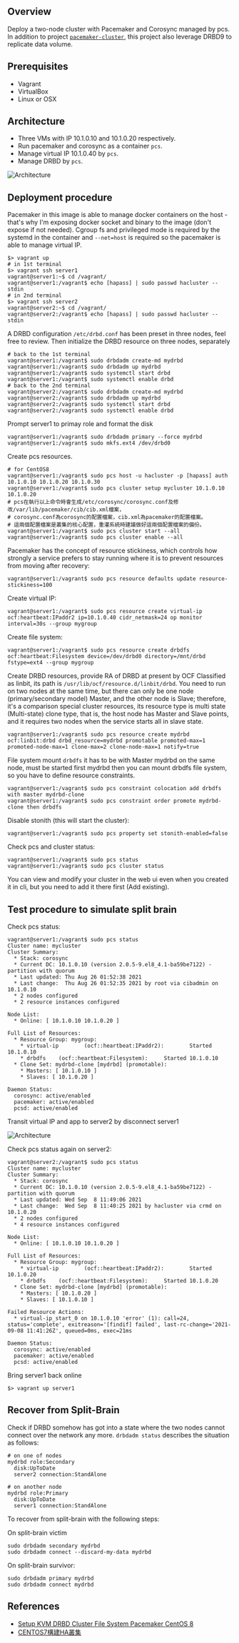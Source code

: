 ## Overview

Deploy a two-node cluster with Pacemaker and Corosync managed by pcs. In addition to project [`pacemaker-cluster`](https://github.com/jonascheng/docker-demo/tree/main/pacemaker-cluster), this project also leverage DRBD9 to replicate data volume.

## Prerequisites

- Vagrant
- VirtualBox
- Linux or OSX

## Architecture

* Three VMs with IP 10.1.0.10 and 10.1.0.20 respectively.
* Run pacemaker and corosync as a container `pcs`.
* Manage virtual IP 10.1.0.40 by `pcs`.
* Manage DRBD by `pcs`.

![Architecture](imgs/pacemaker-drbd-cluster.png)

## Deployment procedure

Pacemaker in this image is able to manage docker containers on the host - that's why I'm exposing docker socket and binary to the image (don't expose if not needed). Cgroup fs and privileged mode is required by the systemd in the container and `--net=host` is required so the pacemaker is able to manage virtual IP.

```console
$> vagrant up
# in 1st terminal
$> vagrant ssh server1
vagrant@server1:~$ cd /vagrant/
vagrant@server1:/vagrant$ echo [hapass] | sudo passwd hacluster --stdin
# in 2nd terminal
$> vagrant ssh server2
vagrant@server2:~$ cd /vagrant/
vagrant@server2:/vagrant$ echo [hapass] | sudo passwd hacluster --stdin
```

A DRBD configuration `/etc/drbd.conf` has been preset in three nodes, feel free to review.
Then initialize the DRBD resource on three nodes, separately

```
# back to the 1st terminal
vagrant@server1:/vagrant$ sudo drbdadm create-md mydrbd
vagrant@server1:/vagrant$ sudo drbdadm up mydrbd
vagrant@server1:/vagrant$ sudo systemctl start drbd
vagrant@server1:/vagrant$ sudo systemctl enable drbd
# back to the 2nd terminal
vagrant@server2:/vagrant$ sudo drbdadm create-md mydrbd
vagrant@server2:/vagrant$ sudo drbdadm up mydrbd
vagrant@server2:/vagrant$ sudo systemctl start drbd
vagrant@server2:/vagrant$ sudo systemctl enable drbd
```

Prompt server1 to primay role and format the disk

```console
vagrant@server1:/vagrant$ sudo drbdadm primary --force mydrbd
vagrant@server1:/vagrant$ sudo mkfs.ext4 /dev/drbd0
```

<!-- On the node that you will use to host your quorum device, which is `server3` in this demo.
Configure the quorum device with the following command.

```console
vagrant@server3:/vagrant$ sudo pcs qdevice setup model net --enable --start
Quorum device 'net' initialized
quorum device enabled
Starting quorum device...
quorum device started
```

This command configures and starts the quorum device model net and configures the device to start on boot.

After configuring the quorum device, you can check its status.
This should show that the corosync-qnetd daemon is running and, at this point, there are no clients connected to it. The `--full` command option provides detailed output.

```console
vagrant@server3:/vagrant$ sudo pcs qdevice status net --full
QNetd address:                  *:5403
TLS:                            Supported (client certificate required)
Connected clients:              0
Connected clusters:             0
Maximum send/receive size:      32768/32768 bytes
``` -->

Create pcs resources.

```console
# for CentOS8
vagrant@server1:/vagrant$ sudo pcs host -u hacluster -p [hapass] auth 10.1.0.10 10.1.0.20 10.1.0.30
vagrant@server1:/vagrant$ sudo pcs cluster setup mycluster 10.1.0.10 10.1.0.20
# pcs在執行以上命令時會生成/etc/corosync/corosync.conf及修改/var/lib/pacemaker/cib/cib.xml檔案，
# corosync.conf為corosync的配置檔案，cib.xml為pacemaker的配置檔案。
# 這兩個配置檔案是叢集的核心配置，重灌系統時建議做好這兩個配置檔案的備份。
vagrant@server1:/vagrant$ sudo pcs cluster start --all
vagrant@server1:/vagrant$ sudo pcs cluster enable --all
```

Pacemaker has the concept of resource stickiness, which controls how strongly a service prefers to stay running where it is to prevent resources from moving after recovery:

```console
vagrant@server1:/vagrant$ sudo pcs resource defaults update resource-stickiness=100
```

Create virtual IP:

```console
vagrant@server1:/vagrant$ sudo pcs resource create virtual-ip ocf:heartbeat:IPaddr2 ip=10.1.0.40 cidr_netmask=24 op monitor interval=30s --group mygroup
```

Create file system:

```console
vagrant@server1:/vagrant$ sudo pcs resource create drbdfs ocf:heartbeat:Filesystem device=/dev/drbd0 directory=/mnt/drbd fstype=ext4 --group mygroup
```

Create DRBD resources, provide RA of DRBD at present by OCF Classified as linbit, its path is `/usr/lib/ocf/resource.d/linbit/drbd`.
You need to run on two nodes at the same time, but there can only be one node (primary/secondary model) Master, and the other node is Slave; therefore, it's a comparison special cluster resources, its resource type is multi state (Multi-state) clone type, that is, the host node has Master and Slave points, and it requires two nodes when the service starts all in slave state.

```console
vagrant@server1:/vagrant$ sudo pcs resource create mydrbd ocf:linbit:drbd drbd_resource=mydrbd promotable promoted-max=1 promoted-node-max=1 clone-max=2 clone-node-max=1 notify=true
```

File system mount `drbdfs` it has to be with Master mydrbd on the same node, must be started first mydrbd then you can mount drbdfs file system, so you have to define resource constraints.

```console
vagrant@server1:/vagrant$ sudo pcs constraint colocation add drbdfs with master mydrbd-clone
vagrant@server1:/vagrant$ sudo pcs constraint order promote mydrbd-clone then drbdfs
```

<!-- Add the quorum device to the cluster:

The following command adds the quorum device that you have previously created to the cluster.
You cannot use more than one quorum device in a cluster at the same time. However, one quorum device can be used by several clusters at the same time.
This example command configures the quorum device to use the ffsplit algorithm.

```console
vagrant@server1:/vagrant$ sudo pcs quorum device add model net host=10.1.0.30 algorithm=ffsplit
Setting up qdevice certificates on nodes...
10.1.0.10: Succeeded
10.1.0.20: Succeeded
Enabling corosync-qdevice...
10.1.0.10: corosync-qdevice enabled
10.1.0.20: corosync-qdevice enabled
Sending updated corosync.conf to nodes...
10.1.0.10: Succeeded
10.1.0.20: Succeeded
10.1.0.10: Corosync configuration reloaded
Starting corosync-qdevice...
10.1.0.10: corosync-qdevice started
10.1.0.20: corosync-qdevice started
```

Check the configuration status of the quorum device.

```console
vagrant@server1:/vagrant$ sudo pcs quorum config
Options:
Device:
  votes: 1
  Model: net
    algorithm: ffsplit
    host: 10.1.0.30
``` -->

Disable stonith (this will start the cluster):

```console
vagrant@server1:/vagrant$ sudo pcs property set stonith-enabled=false
```

Check pcs and cluster status:

```console
vagrant@server1:/vagrant$ sudo pcs status
vagrant@server1:/vagrant$ sudo pcs cluster status
```

You can view and modify your cluster in the web ui even when you created it in cli, but you need to add it there first (Add existing).

## Test procedure to simulate split brain

Check pcs status:

```console
vagrant@server1:/vagrant$ sudo pcs status
Cluster name: mycluster
Cluster Summary:
  * Stack: corosync
  * Current DC: 10.1.0.10 (version 2.0.5-9.el8_4.1-ba59be7122) - partition with quorum
  * Last updated: Thu Aug 26 01:52:38 2021
  * Last change:  Thu Aug 26 01:52:35 2021 by root via cibadmin on 10.1.0.10
  * 2 nodes configured
  * 2 resource instances configured

Node List:
  * Online: [ 10.1.0.10 10.1.0.20 ]

Full List of Resources:
  * Resource Group: mygroup:
    * virtual-ip        (ocf::heartbeat:IPaddr2):        Started 10.1.0.10
    * drbdfs    (ocf::heartbeat:Filesystem):     Started 10.1.0.10
  * Clone Set: mydrbd-clone [mydrbd] (promotable):
    * Masters: [ 10.1.0.10 ]
    * Slaves: [ 10.1.0.20 ]

Daemon Status:
  corosync: active/enabled
  pacemaker: active/enabled
  pcsd: active/enabled
```

Transit virtual IP and app to server2 by disconnect server1

![Architecture](imgs/vbox-disconnect-cable.png)

Check pcs status again on server2:

```console
vagrant@server2:/vagrant$ sudo pcs status
Cluster name: mycluster
Cluster Summary:
  * Stack: corosync
  * Current DC: 10.1.0.10 (version 2.0.5-9.el8_4.1-ba59be7122) - partition with quorum
  * Last updated: Wed Sep  8 11:49:06 2021
  * Last change:  Wed Sep  8 11:40:25 2021 by hacluster via crmd on 10.1.0.20
  * 2 nodes configured
  * 4 resource instances configured

Node List:
  * Online: [ 10.1.0.10 10.1.0.20 ]

Full List of Resources:
  * Resource Group: mygroup:
    * virtual-ip        (ocf::heartbeat:IPaddr2):        Started 10.1.0.20
    * drbdfs    (ocf::heartbeat:Filesystem):     Started 10.1.0.20
  * Clone Set: mydrbd-clone [mydrbd] (promotable):
    * Masters: [ 10.1.0.20 ]
    * Slaves: [ 10.1.0.10 ]

Failed Resource Actions:
  * virtual-ip_start_0 on 10.1.0.10 'error' (1): call=24, status='complete', exitreason='[findif] failed', last-rc-change='2021-09-08 11:41:26Z', queued=0ms, exec=21ms

Daemon Status:
  corosync: active/enabled
  pacemaker: active/enabled
  pcsd: active/enabled
```

Bring server1 back online

```console
$> vagrant up server1
```

## Recover from Split-Brain

Check if DRBD somehow has got into a state where the two nodes cannot connect over the network any more. `drbdadm status` describes the situation as follows:

```console
# on one of nodes
mydrbd role:Secondary
  disk:UpToDate
  server2 connection:StandAlone

# on another node
mydrbd role:Primary
  disk:UpToDate
  server1 connection:StandAlone
```

To recover from split-brain with the following steps:

On split-brain victim

```console
sudo drbdadm secondary mydrbd
sudo drbdadm connect --discard-my-data mydrbd
```

On split-brain survivor:

```console
sudo drbdadm primary mydrbd
sudo drbdadm connect mydrbd
```

## References

* [Setup KVM DRBD Cluster File System Pacemaker CentOS 8](https://www.golinuxcloud.com/how-to-setup-drbd-cluster-file-system-centos8/#13_Verify_DRBD_Resource_and_Device_Status)
* [CENTOS7構建HA叢集](https://www.itread01.com/content/1545727875.html)